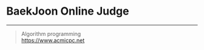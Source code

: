 # BaekJoon Online Judge
--------------------------
> Algorithm programming <br/>
> <https://www.acmicpc.net>

